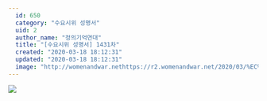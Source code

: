 ```yaml
---
  id: 650
  category: "수요시위 성명서"
  uid: 2
  author_name: "정의기억연대"
  title: "[수요시위 성명서] 1431차"
  created: "2020-03-18 18:12:31"
  updated: "2020-03-18 18:12:31"
  image: "http://womenandwar.nethttps://r2.womenandwar.net/2020/03/%EC%A0%9C1431%EC%B0%A8_%ED%95%9C%EA%B5%AD%EA%B8%B0%EB%8F%85%EA%B5%90%EC%9E%A5%EB%A1%9C%ED%9A%8C-%EC%A0%84%EA%B5%AD%EC%97%AC%EA%B5%90%EC%97%AD%EC%9E%90%ED%9A%8C001.jpg"
---
```

![](http://womenandwar.nethttps://r2.womenandwar.net/2020/03/%EC%A0%9C1431%EC%B0%A8_%ED%95%9C%EA%B5%AD%EA%B8%B0%EB%8F%85%EA%B5%90%EC%9E%A5%EB%A1%9C%ED%9A%8C-%EC%A0%84%EA%B5%AD%EC%97%AC%EA%B5%90%EC%97%AD%EC%9E%90%ED%9A%8C001.jpg)